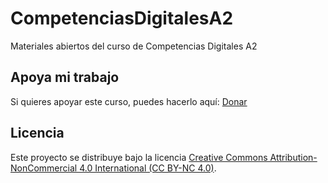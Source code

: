 # CompetenciasDigitalesA2
Materiales abiertos del curso de Competencias Digitales A2

## Apoya mi trabajo
Si quieres apoyar este curso, puedes hacerlo aquí: [Donar](https://paypal.me/eriksenwolf?locale.x=es_ES&country.x=ES)

## Licencia
Este proyecto se distribuye bajo la licencia 
[Creative Commons Attribution-NonCommercial 4.0 International (CC BY-NC 4.0)](https://creativecommons.org/licenses/by-nc/4.0/).
